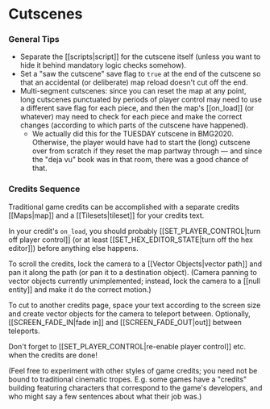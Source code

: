 # Cutscenes

### General Tips

- Separate the [[scripts|script]] for the cutscene itself (unless you want to hide it behind mandatory logic checks somehow).
- Set a "saw the cutscene" save flag to `true` at the end of the cutscene so that an accidental (or deliberate) map reload doesn't cut off the end.
- Multi-segment cutscenes: since you can reset the map at any point, long cutscenes punctuated by periods of player control may need to use a different save flag for each piece, and then the map's [[on_load]] (or whatever) may need to check for each piece and make the correct changes (according to which parts of the cutscene have happened).
	- We actually did this for the TUESDAY cutscene in BMG2020. Otherwise, the player would have had to start the (long) cutscene over from scratch if they reset the map partway through — and since the "deja vu" book was in that room, there was a good chance of that.
### Credits Sequence

Traditional game credits can be accomplished with a separate credits [[Maps|map]] and a [[Tilesets|tileset]] for your credits text.

In your credit's `on_load`, you should probably [[SET_PLAYER_CONTROL|turn off player control]] (or at least [[SET_HEX_EDITOR_STATE|turn off the hex editor]]) before anything else happens.

To scroll the credits, lock the camera to a [[Vector Objects|vector path]] and pan it along the path (or pan it to a destination object). (Camera panning to vector objects currently unimplemented; instead, lock the camera to a [[null entity]] and make it do the correct motion.)

To cut to another credits page, space your text according to the screen size and create vector objects for the camera to teleport between. Optionally, [[SCREEN_FADE_IN|fade in]] and [[SCREEN_FADE_OUT|out]] between teleports.

Don't forget to [[SET_PLAYER_CONTROL|re-enable player control]] etc. when the credits are done!

(Feel free to experiment with other styles of game credits; you need not be bound to traditional cinematic tropes. E.g. some games have a "credits" building featuring characters that correspond to the game's developers, and who might say a few sentences about what their job was.)
